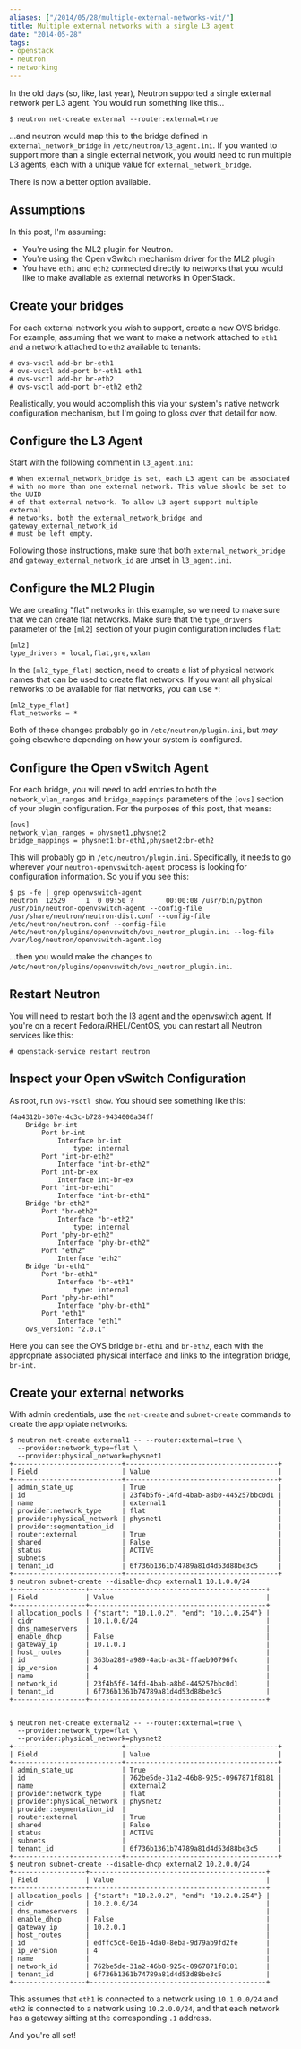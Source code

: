 ```yaml
---
aliases: ["/2014/05/28/multiple-external-networks-wit/"]
title: Multiple external networks with a single L3 agent
date: "2014-05-28"
tags:
- openstack
- neutron
- networking
---
```


In the old days (so, like, last year), Neutron supported a single
external network per L3 agent.  You would run something like this...

    $ neutron net-create external --router:external=true

...and neutron would map this to the bridge defined in
`external_network_bridge` in `/etc/neutron/l3_agent.ini`.  If you
wanted to support more than a single external network, you would need
to run multiple L3 agents, each with a unique value for
`external_network_bridge`.

There is now a better option available.

Assumptions
-----------

In this post, I'm assuming:

- You're using the ML2 plugin for Neutron.
- You're using the Open vSwitch mechanism driver for the ML2 plugin
- You have `eth1` and `eth2` connected directly to networks that you
  would like to make available as external networks in OpenStack.

Create your bridges
-------------------

For each external network you wish to support, create a new OVS
bridge.  For example, assuming that we want to make a network attached
to `eth1` and a network attached to `eth2` available to tenants:

    # ovs-vsctl add-br br-eth1
    # ovs-vsctl add-port br-eth1 eth1
    # ovs-vsctl add-br br-eth2
    # ovs-vsctl add-port br-eth2 eth2

Realistically, you would accomplish this via your system's native
network configuration mechanism, but I'm going to gloss over that
detail for now.

Configure the L3 Agent
----------------------

Start with the following comment in `l3_agent.ini`:

    # When external_network_bridge is set, each L3 agent can be associated
    # with no more than one external network. This value should be set to the UUID
    # of that external network. To allow L3 agent support multiple external
    # networks, both the external_network_bridge and gateway_external_network_id
    # must be left empty.

Following those instructions, make sure that both
`external_network_bridge` and `gateway_external_network_id` are unset
in `l3_agent.ini`.

Configure the ML2 Plugin
------------------------

We are creating "flat" networks in this example, so we need to make
sure that we can create flat networks.  Make sure that the
`type_drivers` parameter of the `[ml2]` section of your plugin
configuration includes `flat`:

    [ml2]
    type_drivers = local,flat,gre,vxlan

In the `[ml2_type_flat]` section, need to create a list of physical
network names that can be used to create flat networks.  If you want
all physical networks to be available for flat networks, you can use
`*`:

    [ml2_type_flat]
    flat_networks = *    

Both of these changes probably go in `/etc/neutron/plugin.ini`, but
*may* going elsewhere depending on how your system is configured.

Configure the Open vSwitch Agent
---------------------------------

For each bridge, you will need to add entries to both the
`network_vlan_ranges` and `bridge_mappings` parameters of the `[ovs]`
section of your plugin configuration.  For the purposes of this post,
that means:

    [ovs]
    network_vlan_ranges = physnet1,physnet2
    bridge_mappings = physnet1:br-eth1,physnet2:br-eth2

This will probably go in `/etc/neutron/plugin.ini`.  Specifically, it
needs to go wherever your `neutron-openvswitch-agent` process is
looking for configuration information.  So you if you see this:

    $ ps -fe | grep openvswitch-agent
    neutron  12529     1  0 09:50 ?        00:00:08 /usr/bin/python /usr/bin/neutron-openvswitch-agent --config-file /usr/share/neutron/neutron-dist.conf --config-file /etc/neutron/neutron.conf --config-file /etc/neutron/plugins/openvswitch/ovs_neutron_plugin.ini --log-file /var/log/neutron/openvswitch-agent.log

...then you would make the changes to `/etc/neutron/plugins/openvswitch/ovs_neutron_plugin.ini`.

Restart Neutron
---------------

You will need to restart both the l3 agent and the openvswitch agent.
If you're on a recent Fedora/RHEL/CentOS, you can restart all Neutron
services like this:

    # openstack-service restart neutron

Inspect your Open vSwitch Configuration
---------------------------------------

As root, run `ovs-vsctl show`.  You should see something like this:

    f4a4312b-307e-4c3c-b728-9434000a34ff
        Bridge br-int
            Port br-int
                Interface br-int
                    type: internal
            Port "int-br-eth2"
                Interface "int-br-eth2"
            Port int-br-ex
                Interface int-br-ex
            Port "int-br-eth1"
                Interface "int-br-eth1"
        Bridge "br-eth2"
            Port "br-eth2"
                Interface "br-eth2"
                    type: internal
            Port "phy-br-eth2"
                Interface "phy-br-eth2"
            Port "eth2"
                Interface "eth2"
        Bridge "br-eth1"
            Port "br-eth1"
                Interface "br-eth1"
                    type: internal
            Port "phy-br-eth1"
                Interface "phy-br-eth1"
            Port "eth1"
                Interface "eth1"
        ovs_version: "2.0.1"

Here you can see the OVS bridge `br-eth1` and `br-eth2`, each with the
appropriate associated physical interface and links to the integration
bridge, `br-int`.

Create your external networks
-----------------------------

With admin credentials, use the `net-create` and `subnet-create`
commands to create the appropiate networks:

    $ neutron net-create external1 -- --router:external=true \
      --provider:network_type=flat \
      --provider:physical_network=physnet1
    +---------------------------+--------------------------------------+
    | Field                     | Value                                |
    +---------------------------+--------------------------------------+
    | admin_state_up            | True                                 |
    | id                        | 23f4b5f6-14fd-4bab-a8b0-445257bbc0d1 |
    | name                      | external1                            |
    | provider:network_type     | flat                                 |
    | provider:physical_network | physnet1                             |
    | provider:segmentation_id  |                                      |
    | router:external           | True                                 |
    | shared                    | False                                |
    | status                    | ACTIVE                               |
    | subnets                   |                                      |
    | tenant_id                 | 6f736b1361b74789a81d4d53d88be3c5     |
    +---------------------------+--------------------------------------+
    $ neutron subnet-create --disable-dhcp external1 10.1.0.0/24
    +------------------+--------------------------------------------+
    | Field            | Value                                      |
    +------------------+--------------------------------------------+
    | allocation_pools | {"start": "10.1.0.2", "end": "10.1.0.254"} |
    | cidr             | 10.1.0.0/24                                |
    | dns_nameservers  |                                            |
    | enable_dhcp      | False                                      |
    | gateway_ip       | 10.1.0.1                                   |
    | host_routes      |                                            |
    | id               | 363ba289-a989-4acb-ac3b-ffaeb90796fc       |
    | ip_version       | 4                                          |
    | name             |                                            |
    | network_id       | 23f4b5f6-14fd-4bab-a8b0-445257bbc0d1       |
    | tenant_id        | 6f736b1361b74789a81d4d53d88be3c5           |
    +------------------+--------------------------------------------+
    

    $ neutron net-create external2 -- --router:external=true \
      --provider:network_type=flat \
      --provider:physical_network=physnet2
    +---------------------------+--------------------------------------+
    | Field                     | Value                                |
    +---------------------------+--------------------------------------+
    | admin_state_up            | True                                 |
    | id                        | 762be5de-31a2-46b8-925c-0967871f8181 |
    | name                      | external2                            |
    | provider:network_type     | flat                                 |
    | provider:physical_network | physnet2                             |
    | provider:segmentation_id  |                                      |
    | router:external           | True                                 |
    | shared                    | False                                |
    | status                    | ACTIVE                               |
    | subnets                   |                                      |
    | tenant_id                 | 6f736b1361b74789a81d4d53d88be3c5     |
    +---------------------------+--------------------------------------+
    $ neutron subnet-create --disable-dhcp external2 10.2.0.0/24
    +------------------+--------------------------------------------+
    | Field            | Value                                      |
    +------------------+--------------------------------------------+
    | allocation_pools | {"start": "10.2.0.2", "end": "10.2.0.254"} |
    | cidr             | 10.2.0.0/24                                |
    | dns_nameservers  |                                            |
    | enable_dhcp      | False                                      |
    | gateway_ip       | 10.2.0.1                                   |
    | host_routes      |                                            |
    | id               | edffc5c6-0e16-4da0-8eba-9d79ab9fd2fe       |
    | ip_version       | 4                                          |
    | name             |                                            |
    | network_id       | 762be5de-31a2-46b8-925c-0967871f8181       |
    | tenant_id        | 6f736b1361b74789a81d4d53d88be3c5           |
    +------------------+--------------------------------------------+

This assumes that `eth1` is connected to a network using
`10.1.0.0/24` and `eth2` is connected to a network using
`10.2.0.0/24`, and that each network has a gateway sitting at the
corresponding `.1` address.

And you're all set!

